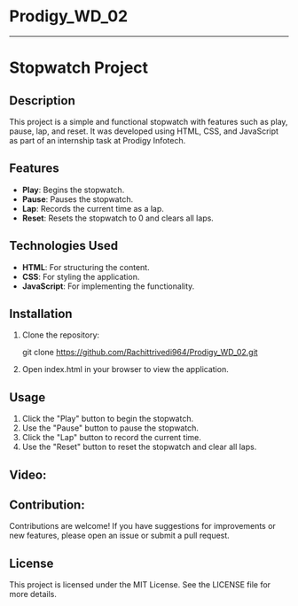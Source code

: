 # Prodigy_WD_02
---
# Stopwatch Project

## Description
<p>This project is a simple and functional stopwatch with features such as play, pause, lap, and reset. It was developed using HTML, CSS, and JavaScript as part of an internship task at Prodigy Infotech.</p>

## Features
- **Play**: Begins the stopwatch.
- **Pause**: Pauses the stopwatch.
- **Lap**: Records the current time as a lap.
- **Reset**: Resets the stopwatch to 0 and clears all laps.

## Technologies Used
- **HTML**: For structuring the content.
- **CSS**: For styling the application.
- **JavaScript**: For implementing the functionality.

## Installation
1. Clone the repository:

   git clone https://github.com/Rachittrivedi964/Prodigy_WD_02.git

2. Open index.html in your browser to view the application.

## Usage 
1. Click the "Play" button to begin the stopwatch.
2. Use the "Pause" button to pause the stopwatch.
3. Click the "Lap" button to record the current time.
4. Use the "Reset" button to reset the stopwatch and clear all laps.

## Video:


## Contribution:
Contributions are welcome! If you have suggestions for improvements or new features, please open an issue or submit a pull request.

## License
This project is licensed under the MIT License. See the LICENSE file for more details.
